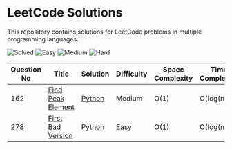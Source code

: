 # LeetCode Solutions

This repository contains solutions for LeetCode problems in multiple programming languages.


![Solved](https://img.shields.io/badge/Solved-2-blue)
![Easy](https://img.shields.io/badge/Easy-1-green)
![Medium](https://img.shields.io/badge/Medium-1-orange)
![Hard](https://img.shields.io/badge/Hard-0-red)


| Question No | Title | Solution | Difficulty | Space Complexity | Time Complexity |
|-------------|-------|----------|------------|------------------|-----------------|
| 162 | [Find Peak Element](https://leetcode.com/problems/first-bad-version/) | [Python](./Solutions/162.%20Find%20Peak%20Element.py) | Medium | O(1) | O(log(n)) |
| 278 | [First Bad Version](https://leetcode.com/problems/first-bad-version/) | [Python](./Solutions/278.%20First%20Bad%20Version.py) | Easy | O(1) | O(log(n)) |
